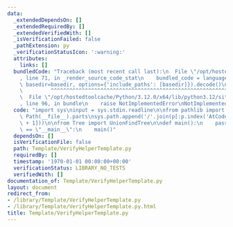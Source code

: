 ```yaml
---
data:
  _extendedDependsOn: []
  _extendedRequiredBy: []
  _extendedVerifiedWith: []
  _isVerificationFailed: false
  _pathExtension: py
  _verificationStatusIcon: ':warning:'
  attributes:
    links: []
  bundledCode: "Traceback (most recent call last):\n  File \"/opt/hostedtoolcache/Python/3.12.0/x64/lib/python3.12/site-packages/onlinejudge_verify/documentation/build.py\"\
    , line 71, in _render_source_code_stat\n    bundled_code = language.bundle(stat.path,\
    \ basedir=basedir, options={'include_paths': [basedir]}).decode()\n          \
    \         ^^^^^^^^^^^^^^^^^^^^^^^^^^^^^^^^^^^^^^^^^^^^^^^^^^^^^^^^^^^^^^^^^^^^^^^^^^^^^^^^^\n\
    \  File \"/opt/hostedtoolcache/Python/3.12.0/x64/lib/python3.12/site-packages/onlinejudge_verify/languages/python.py\"\
    , line 96, in bundle\n    raise NotImplementedError\nNotImplementedError\n"
  code: "import sys\ninput = sys.stdin.readline\n\nfrom pathlib import Path\n\np =\
    \ Path(__file__).parts\nsys.path.append('/'.join(p[:p.index('AtCoder-Library')\
    \ + 1]))\n\nfrom Tree import UnionFindTree\n\ndef main():\n    pass\n\n\nif __name__\
    \ == \"__main__\":\n    main()"
  dependsOn: []
  isVerificationFile: false
  path: Template/VerifyHelperTemplate.py
  requiredBy: []
  timestamp: '1970-01-01 00:00:00+00:00'
  verificationStatus: LIBRARY_NO_TESTS
  verifiedWith: []
documentation_of: Template/VerifyHelperTemplate.py
layout: document
redirect_from:
- /library/Template/VerifyHelperTemplate.py
- /library/Template/VerifyHelperTemplate.py.html
title: Template/VerifyHelperTemplate.py
---
```


